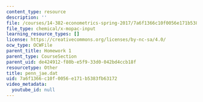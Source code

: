 ```yaml
---
content_type: resource
description: ''
file: /courses/14-382-econometrics-spring-2017/7a6f1366c10f0056e171b5383fb63172_penn_jae.dat
file_type: chemical/x-mopac-input
learning_resource_types: []
license: https://creativecommons.org/licenses/by-nc-sa/4.0/
ocw_type: OCWFile
parent_title: Homework 1
parent_type: CourseSection
parent_uid: de424912-f80b-e5f9-33d0-042bd4ccb18f
resourcetype: Other
title: penn_jae.dat
uid: 7a6f1366-c10f-0056-e171-b5383fb63172
video_metadata:
  youtube_id: null
---
```

